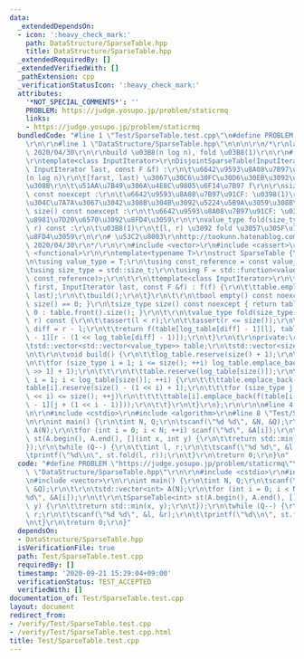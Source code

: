 ```yaml
---
data:
  _extendedDependsOn:
  - icon: ':heavy_check_mark:'
    path: DataStructure/SparseTable.hpp
    title: DataStructure/SparseTable.hpp
  _extendedRequiredBy: []
  _extendedVerifiedWith: []
  _pathExtension: cpp
  _verificationStatusIcon: ':heavy_check_mark:'
  attributes:
    '*NOT_SPECIAL_COMMENTS*': ''
    PROBLEM: https://judge.yosupo.jp/problem/staticrmq
    links:
    - https://judge.yosupo.jp/problem/staticrmq
  bundledCode: "#line 1 \"Test/SparseTable.test.cpp\"\n#define PROBLEM \"https://judge.yosupo.jp/problem/staticrmq\"\
    \r\n\r\n#line 1 \"DataStructure/SparseTable.hpp\"\n\n\n\r\n/*\r\nlast-updated:\
    \ 2020/04/30\r\n\r\nbuild \u03B8(n log n), fold \u03B8(1)\r\n\r\n# \u4ED5\u69D8\
    \r\ntemplate<class InputIterator>\r\nDisjointSparseTable(InputIterator first,\
    \ InputIterator last, const F &f) :\r\n\t\u6642\u9593\u8A08\u7B97\u91CF: \u0398\
    (n log n)\r\n\t[farst, last) \u3067\u30C6\u30FC\u30D6\u30EB\u3092\u4F5C\u6210\u3059\
    \u308B\r\n\t\u51AA\u7B49\u306A\u4E8C\u9805\u6F14\u7B97 f\r\n\r\nsize_type empty()\
    \ const noexcept :\r\n\t\u6642\u9593\u8A08\u7B97\u91CF: \u0398(1)\r\n\t\u8981\u7D20\
    \u304C\u7A7A\u3067\u3042\u308B\u304B\u3092\u5224\u5B9A\u3059\u308B\r\n\r\nsize_type\
    \ size() const noexcept :\r\n\t\u6642\u9593\u8A08\u7B97\u91CF: \u0398(1)\r\n\t\
    \u8981\u7D20\u6570\u3092\u8FD4\u3059\r\n\r\nvalue_type fold(size_type l, size_type\
    \ r) const :\r\n\t\u03B8(1)\r\n\t[l, r) \u3092 fold \u3057\u305F\u7D50\u679C\u3092\
    \u8FD4\u3059\r\n\r\n# \u53C2\u8003\r\nhttp://tookunn.hatenablog.com/entry/2016/07/13/211148,\
    \ 2020/04/30\r\n*/\r\n\r\n#include <vector>\r\n#include <cassert>\r\n#include\
    \ <functional>\r\n\r\ntemplate<typename T>\r\nstruct SparseTable {\r\npublic:\r\
    \n\tusing value_type = T;\r\n\tusing const_reference = const value_type &;\r\n\
    \tusing size_type = std::size_t;\r\n\tusing F = std::function<value_type(const_reference,\
    \ const_reference)>;\r\n\t\r\n\ttemplate<class InputIterator>\r\n\tSparseTable(InputIterator\
    \ first, InputIterator last, const F &f) : f(f) {\r\n\t\ttable.emplace_back(first,\
    \ last);\r\n\t\tbuild();\r\n\t}\r\n\t\r\n\tbool empty() const noexcept { return\
    \ size() == 0; }\r\n\tsize_type size() const noexcept { return table.empty() ?\
    \ 0 : table.front().size(); }\r\n\t\r\n\tvalue_type fold(size_type l, size_type\
    \ r) const {\r\n\t\tassert(l < r);\r\n\t\tassert(r <= size());\r\n\t\tsize_type\
    \ diff = r - l;\r\n\t\treturn f(table[log_table[diff] - 1][l], table[log_table[diff]\
    \ - 1][r - (1 << log_table[diff] - 1)]);\r\n\t}\r\n\t\r\nprivate:\r\n\tF f;\r\n\
    \tstd::vector<std::vector<value_type>> table;\r\n\tstd::vector<size_type> log_table;\r\
    \n\t\r\n\tvoid build() {\r\n\t\tlog_table.reserve(size() + 1);\r\n\t\tlog_table.emplace_back(0);\r\
    \n\t\tfor (size_type i = 1; i <= size(); ++i) log_table.emplace_back(log_table[i\
    \ >> 1] + 1);\r\n\t\t\r\n\t\ttable.reserve(log_table[size()]);\r\n\t\tfor (size_type\
    \ i = 1; i < log_table[size()]; ++i) {\r\n\t\t\ttable.emplace_back();\r\n\t\t\t\
    table[i].reserve(size() - (1 << i) + 1);\r\n\t\t\tfor (size_type j = 0; j + (1\
    \ << i) <= size(); ++j)\r\n\t\t\t\ttable[i].emplace_back(f(table[i - 1][j], table[i\
    \ - 1][j + (1 << i - 1)]));\r\n\t\t}\r\n\t}\r\n};\r\n\r\n\n#line 4 \"Test/SparseTable.test.cpp\"\
    \n\r\n#include <cstdio>\r\n#include <algorithm>\r\n#line 8 \"Test/SparseTable.test.cpp\"\
    \n\r\nint main() {\r\n\tint N, Q;\r\n\tscanf(\"%d %d\", &N, &Q);\r\n\t\r\n\tstd::vector<int>\
    \ A(N);\r\n\tfor (int i = 0; i < N; ++i) scanf(\"%d\", &A[i]);\r\n\t\r\n\tSparseTable<int>\
    \ st(A.begin(), A.end(), [](int x, int y) {\r\n\t\treturn std::min(x, y);\r\n\t\
    });\r\n\twhile (Q--) {\r\n\t\tint l, r;\r\n\t\tscanf(\"%d %d\", &l, &r);\r\n\t\
    \tprintf(\"%d\\n\", st.fold(l, r));\r\n\t}\r\n\treturn 0;\r\n}\n"
  code: "#define PROBLEM \"https://judge.yosupo.jp/problem/staticrmq\"\r\n\r\n#include\
    \ \"DataStructure/SparseTable.hpp\"\r\n\r\n#include <cstdio>\r\n#include <algorithm>\r\
    \n#include <vector>\r\n\r\nint main() {\r\n\tint N, Q;\r\n\tscanf(\"%d %d\", &N,\
    \ &Q);\r\n\t\r\n\tstd::vector<int> A(N);\r\n\tfor (int i = 0; i < N; ++i) scanf(\"\
    %d\", &A[i]);\r\n\t\r\n\tSparseTable<int> st(A.begin(), A.end(), [](int x, int\
    \ y) {\r\n\t\treturn std::min(x, y);\r\n\t});\r\n\twhile (Q--) {\r\n\t\tint l,\
    \ r;\r\n\t\tscanf(\"%d %d\", &l, &r);\r\n\t\tprintf(\"%d\\n\", st.fold(l, r));\r\
    \n\t}\r\n\treturn 0;\r\n}"
  dependsOn:
  - DataStructure/SparseTable.hpp
  isVerificationFile: true
  path: Test/SparseTable.test.cpp
  requiredBy: []
  timestamp: '2020-09-21 15:29:04+09:00'
  verificationStatus: TEST_ACCEPTED
  verifiedWith: []
documentation_of: Test/SparseTable.test.cpp
layout: document
redirect_from:
- /verify/Test/SparseTable.test.cpp
- /verify/Test/SparseTable.test.cpp.html
title: Test/SparseTable.test.cpp
---
```

